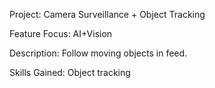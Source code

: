 Project: Camera Surveillance + Object Tracking

Feature Focus: AI+Vision 

Description: Follow moving objects in feed. 

Skills Gained: Object tracking 